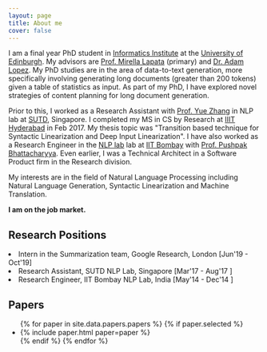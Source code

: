 ```yaml
---
layout: page
title: About me
cover: false
---
```


I am a final year PhD student in [Informatics Institute](http://web.inf.ed.ac.uk/) at the [University of Edinburgh](https://www.ed.ac.uk/).
My advisors are [Prof. Mirella Lapata](http://homepages.inf.ed.ac.uk/mlap/) (primary) and [Dr. Adam Lopez](http://alopez.github.io/). 
My PhD studies are in the area of data-to-text generation, more specifically involving generating long documents (greater than 200 tokens) given a table of statistics as input. As part of my PhD, I have explored novel strategies of content planning for long document generation.

Prior to this, I worked as 
a Research Assistant with [Prof. Yue Zhang](https://frcchang.github.io/) in NLP lab at [SUTD](http://www.sutd.edu.sg/), Singapore. 
I completed my MS in CS by Research at [IIIT Hyderabad](https://www.iiit.ac.in/) in Feb 2017. My thesis topic was 
"Transition based technique for Syntactic Linearization and Deep Input Linearization". 
I have also worked as a Research Engineer in the [NLP lab](http://www.cfilt.iitb.ac.in/) lab at [IIT Bombay](http://www.iitb.ac.in/) with [Prof. Pushpak Bhattacharyya](https://www.cse.iitb.ac.in/~pb/). 
Even earlier, I was a Technical Architect in a Software Product firm in the Research division.

My interests are in the field of Natural Language Processing including Natural Language Generation, Syntactic Linearization and Machine Translation. 

**I am on the job market.**

## Research Positions

<div class="row">
  <div class="col-sm-12">
      <li> Intern in the Summarization team, Google Research, London [Jun'19 - Oct'19] </li>
      <li> Research Assistant, SUTD NLP Lab, Singapore [Mar'17 - Aug'17 ] </li>
      <li> Research Engineer, IIT Bombay NLP Lab, India [May'14 - Dec'14 ] </li>
  </div>
</div>

## Papers

<ul>
{% for paper in site.data.papers.papers %}
  {% if paper.selected %}
  <li>
  {% include paper.html paper=paper %}
  </li>
  {% endif %}
{% endfor %}
</ul>
